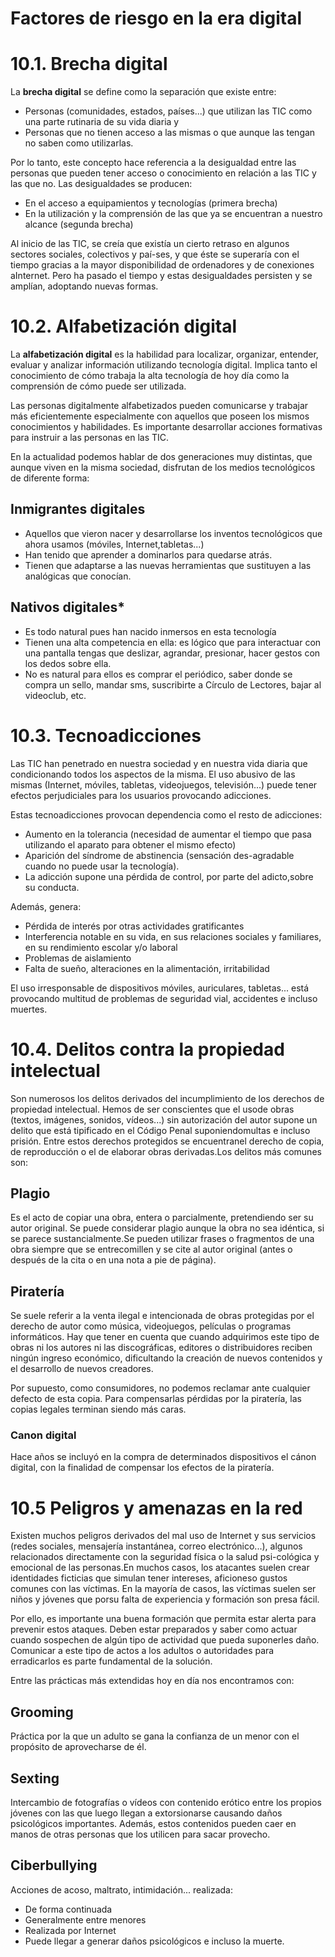# Factores de riesgo en la era digital

# 10.1. Brecha digital

La **brecha digital** se define como la separación que existe entre:

- Personas (comunidades, estados, países...) que utilizan las TIC como una parte rutinaria de su vida diaria y
- Personas que no tienen acceso a las mismas o que aunque las tengan no saben como utilizarlas.

Por lo tanto, este concepto hace referencia a la desigualdad entre las personas que pueden tener acceso o conocimiento en relación a las TIC y las que no. Las desigualdades se producen:

- En el acceso a equipamientos y tecnologías (primera brecha)
- En la utilización y la comprensión de las que ya se encuentran a nuestro alcance (segunda brecha)

Al inicio de las TIC, se creía que existía un cierto retraso en algunos sectores sociales, colectivos y paí-ses, y que éste se superaría con el tiempo gracias a la mayor disponibilidad de ordenadores y de conexiones aInternet. Pero ha pasado el tiempo y estas desigualdades persisten y se amplían, adoptando nuevas formas.

# 10.2. Alfabetización digital

La **alfabetización digital** es la habilidad para localizar, organizar, entender, evaluar y analizar información utilizando tecnología digital. Implica tanto el conocimiento de cómo trabaja la alta tecnología de hoy día como la comprensión de cómo puede ser utilizada.

Las personas digitalmente alfabetizados pueden comunicarse y trabajar más eficientemente especialmente con aquellos que poseen los mismos conocimientos y habilidades. Es importante desarrollar acciones formativas para instruir a las personas en las TIC.

En la actualidad podemos hablar de dos generaciones muy distintas, que aunque viven en la misma sociedad, disfrutan de los medios tecnológicos de diferente forma:

## Inmigrantes digitales

- Aquellos que vieron nacer y desarrollarse los inventos tecnológicos que ahora usamos (móviles, Internet,tabletas...)
- Han tenido que aprender a dominarlos para quedarse atrás.
- Tienen que adaptarse a las nuevas herramientas que sustituyen a las analógicas que conocían.

## Nativos digitales*

- Es todo natural pues han nacido inmersos en esta tecnología
- Tienen una alta competencia en ella: es lógico que para interactuar con una pantalla tengas que deslizar, agrandar, presionar, hacer gestos con los dedos sobre ella.
- No es natural para ellos es comprar el periódico, saber donde se compra un sello, mandar sms, suscribirte a Círculo de Lectores, bajar al videoclub, etc.

# 10.3. Tecnoadicciones

Las TIC han penetrado en nuestra sociedad y en nuestra vida diaria que condicionando todos los aspectos de la misma. El uso abusivo de las mismas (Internet, móviles, tabletas, videojuegos, televisión...) puede tener efectos perjudiciales para los usuarios provocando adicciones.

Estas tecnoadicciones provocan dependencia como el resto de adicciones:

- Aumento en la tolerancia (necesidad de aumentar el tiempo que pasa utilizando el aparato para obtener el mismo efecto)
- Aparición del síndrome de abstinencia (sensación des-agradable cuando no puede usar la tecnología).
- La adicción supone una pérdida de control, por parte del adicto,sobre su conducta.

Además, genera:

- Pérdida de interés por otras actividades gratificantes
- Interferencia notable en su vida, en sus relaciones sociales y familiares, en su rendimiento escolar y/o laboral
- Problemas de aislamiento
- Falta de sueño, alteraciones en la alimentación, irritabilidad

El uso irresponsable de dispositivos móviles, auriculares, tabletas... está provocando multitud de problemas de seguridad vial, accidentes e incluso muertes.

# 10.4. Delitos contra la propiedad intelectual

Son numerosos los delitos derivados del incumplimiento de los derechos de propiedad intelectual. Hemos de ser conscientes que el usode obras (textos, imágenes, sonidos, vídeos...) sin autorización del autor supone un delito que está tipificado en el Código Penal suponiendomultas e incluso prisión. Entre estos derechos protegidos se encuentranel derecho de copia, de reproducción o el de elaborar obras derivadas.Los delitos más comunes son:

## Plagio

Es el acto de copiar una obra, entera o parcialmente, pretendiendo ser su autor original. Se puede considerar plagio aunque la obra no sea idéntica, si se parece sustancialmente.Se pueden utilizar frases o fragmentos de una obra siempre que se entrecomillen y se cite al autor original (antes o después de la cita o en una nota a pie de página).

## Piratería

Se suele referir a la venta ilegal e intencionada de obras protegidas por el derecho de autor como música, videojuegos, películas o programas informáticos. Hay que tener en cuenta que cuando adquirimos este tipo de obras ni los autores ni las discográficas, editores o distribuidores reciben ningún ingreso económico, dificultando la creación de nuevos contenidos y el desarrollo de nuevos creadores.

Por supuesto, como consumidores, no podemos reclamar ante cualquier defecto de esta copia. Para compensarlas pérdidas por la piratería, las copias legales terminan siendo más caras.

### Canon digital

Hace años se incluyó en la compra de determinados dispositivos el cánon digital, con la finalidad de compensar los efectos de la piratería.

# 10.5 Peligros y amenazas en la red

Existen muchos peligros derivados del mal uso de Internet y sus servicios (redes sociales, mensajería instantánea, correo electrónico...), algunos relacionados directamente con la seguridad física o la salud psi-cológica y emocional de las personas.En muchos casos, los atacantes suelen crear identidades ficticias que simulan tener intereses, aficioneso gustos comunes con las víctimas. En la mayoría de casos, las víctimas suelen ser niños y jóvenes que porsu falta de experiencia y formación son presa fácil.

Por ello, es importante una buena formación que permita estar alerta para prevenir estos ataques. Deben estar preparados y saber como actuar cuando sospechen de algún tipo de actividad que pueda suponerles daño. Comunicar a este tipo de actos a los adultos o autoridades para erradicarlos es parte fundamental de la solución.

Entre las prácticas más extendidas hoy en día nos encontramos con:

## Grooming

Práctica por la que un adulto se gana la confianza de un menor con el propósito de aprovecharse de él.

## Sexting

Intercambio de fotografías o vídeos con contenido erótico entre los propios jóvenes con las que luego llegan a extorsionarse causando daños psicológicos importantes. Además, estos contenidos pueden caer en manos de otras personas que los utilicen para sacar provecho.

## Ciberbullying

Acciones de acoso, maltrato, intimidación... realizada:

- De forma continuada
- Generalmente entre menores
- Realizada por Internet
- Puede llegar a generar daños psicológicos e incluso la muerte.
